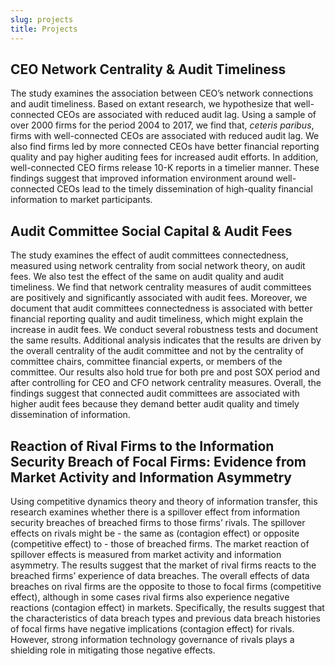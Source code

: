 ```yaml
---
slug: projects
title: Projects
---
```


## CEO Network Centrality & Audit Timeliness 

The study examines the association between CEO’s network connections and audit timeliness. Based on extant research, we hypothesize that well-connected CEOs are associated with reduced audit lag. Using a sample of over 2000 firms for the period 2004 to 2017, we find that, *ceteris paribus*, firms with well-connected CEOs are associated with reduced audit lag. We also find firms led by more connected CEOs have better financial reporting quality and pay higher auditing fees for increased audit efforts. In addition, well-connected CEO firms release 10-K reports in a timelier manner. These findings suggest that improved information environment around well-connected CEOs lead to the timely dissemination of high-quality financial information to market participants.  


## Audit Committee Social Capital & Audit Fees 

The study examines the effect of audit committees connectedness, measured using network centrality from social network theory, on audit fees. We also test the effect of the same on audit quality and audit timeliness. We find that network centrality measures of audit
committees are positively and significantly associated with audit fees. Moreover, we document that audit committees connectedness is associated with better financial reporting quality and audit timeliness, which might explain the increase in audit fees. We conduct several robustness tests and document the same results. Additional analysis indicates that the results are driven by the overall centrality of the audit committee and not by the centrality of committee chairs, committee financial experts, or members of the committee. Our results also hold true for both pre and post SOX period and after controlling for CEO and CFO network centrality measures. Overall, the findings suggest that connected audit committees are associated with higher audit fees because they demand better audit quality and timely dissemination of information.

## Reaction of Rival Firms to the Information Security Breach of Focal Firms: Evidence from Market Activity and Information Asymmetry 

Using competitive dynamics theory and theory of information transfer, this research examines whether there is a spillover effect from information security breaches of breached firms to those firms’ rivals. The spillover effects on rivals might be - the same as (contagion effect) or opposite (competitive effect) to - those of breached firms. The market reaction of spillover effects is measured from market activity and information asymmetry. The results suggest that the market of rival firms reacts to the breached firms’ experience of data breaches. The overall effects of data breaches on rival firms are the opposite to those to focal firms (competitive effect), although in some cases rival firms also experience negative reactions (contagion effect) in markets. Specifically, the results suggest that the characteristics of data breach types and previous data breach histories of focal firms have negative implications (contagion effect) for rivals. However, strong information technology governance of rivals plays a shielding role in mitigating those negative effects.
